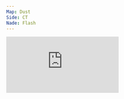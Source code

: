 ```yaml
---
Map: Dust
Side: CT
Nade: Flash
---
```


<iframe class="grenLineUp" src="https://www.youtube.com/embed/dh6IOWA10I3CoFdx" title="" frameBorder="0"   allow="accelerometer; autoplay; clipboard-write; encrypted-media; gyroscope; picture-in-picture; web-share"  allowFullScreen></iframe>